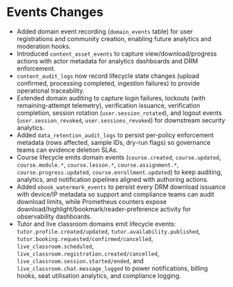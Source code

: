 # Events Changes

- Added domain event recording (`domain_events` table) for user registrations and community creation, enabling future analytics and moderation hooks.
- Introduced `content_asset_events` to capture view/download/progress actions with actor metadata for analytics dashboards and DRM enforcement.
- `content_audit_logs` now record lifecycle state changes (upload confirmed, processing completed, ingestion failures) to provide operational traceability.
- Extended domain auditing to capture login failures, lockouts (with remaining-attempt telemetry), verification issuance, verification completion, session rotation (`user.session_rotated`), and logout events (`user.session_revoked`, `user.sessions_revoked`) for downstream security analytics.
- Added `data_retention_audit_logs` to persist per-policy enforcement metadata (rows affected, sample IDs, dry-run flags) so governance teams can evidence deletion SLAs.
- Course lifecycle emits domain events (`course.created`, `course.updated`, `course.module.*`, `course.lesson.*`, `course.assignment.*`, `course.progress.updated`, `course.enrollment.updated`) to keep auditing, analytics, and notification pipelines aligned with authoring actions.
- Added `ebook_watermark_events` to persist every DRM download issuance with device/IP metadata so support and compliance teams can audit download limits, while Prometheus counters expose download/highlight/bookmark/reader-preference activity for observability dashboards.
- Tutor and live classroom domains emit lifecycle events: `tutor.profile.created/updated`, `tutor.availability.published`, `tutor.booking.requested/confirmed/cancelled`, `live_classroom.scheduled`, `live_classroom.registration.created/cancelled`, `live_classroom.session.started/ended`, and `live_classroom.chat.message_logged` to power notifications, billing hooks, seat utilisation analytics, and compliance logging.
